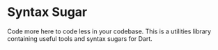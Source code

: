# Syntax Sugar

Code more here to code less in your codebase.
This is a utilities library containing useful tools and syntax sugars for Dart.
